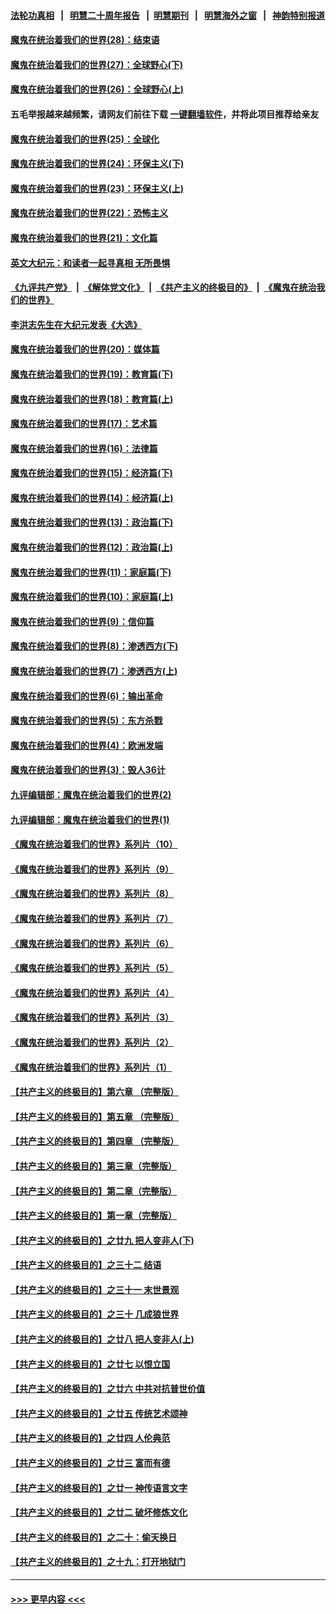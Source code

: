 #### [法轮功真相](https://github.com/gfw-breaker/truth/blob/master/README.md?t=0) &nbsp;&nbsp;|&nbsp;&nbsp; [明慧二十周年报告](https://github.com/gfw-breaker/mh-reports/blob/master/README.md?t=0) &nbsp;&nbsp;|&nbsp;&nbsp;[明慧期刊](https://github.com/gfw-breaker/mh-qikan) &nbsp;&nbsp;|&nbsp;&nbsp; [明慧海外之窗](https://github.com/gfw-breaker/mh-news/blob/master/README.md?t=0) &nbsp;&nbsp;|&nbsp;&nbsp; [神韵特别报道](https://github.com/gfw-breaker/mh-news/blob/master/shenyun.md?t=0)
#### [魔鬼在统治着我们的世界(28)：结束语](../pages/nsc422/n10936246.md?t=06120752) 
#### [魔鬼在统治着我们的世界(27)：全球野心(下)](../pages/nsc422/n10928319.md?t=06120752) 
#### [魔鬼在统治着我们的世界(26)：全球野心(上)](../pages/nsc422/n10900318.md?t=06120752) 
#### 五毛举报越来越频繁，请网友们前往下载 [一键翻墙软件](https://github.com/gfw-breaker/ssr-accounts)，并将此项目推荐给亲友
#### [魔鬼在统治着我们的世界(25)：全球化](../pages/nsc422/n10788205.md?t=06120752) 
#### [魔鬼在统治着我们的世界(24)：环保主义(下)](../pages/nsc422/n10695307.md?t=06120752) 
#### [魔鬼在统治着我们的世界(23)：环保主义(上)](../pages/nsc422/n10688613.md?t=06120752) 
#### [魔鬼在统治着我们的世界(22)：恐怖主义](../pages/nsc422/n10614727.md?t=06120752) 
#### [魔鬼在统治着我们的世界(21)：文化篇](../pages/nsc422/n10597706.md?t=06120752) 
#### [英文大纪元：和读者一起寻真相 无所畏惧](../pages/nsc422/n12542027.md?t=06120752) 
#### [《九评共产党》](https://github.com/begood0513/9ping.md/blob/master/README.md) &nbsp;|&nbsp; [《解体党文化》](../../../../jtdwh.md/blob/master/README.md)  &nbsp;|&nbsp; [《共产主义的终极目的》](../../../../gczydzjmd.md/blob/master/README.md) &nbsp;|&nbsp; [《魔鬼在统治我们的世界》](../../../../mgztzwmdsj.md/blob/master/README.md) 
#### [李洪志先生在大纪元发表《大选》](../pages/nsc422/n12534746.md?t=06120752) 
#### [魔鬼在统治着我们的世界(20)：媒体篇](../pages/nsc422/n10586579.md?t=06120752) 
#### [魔鬼在统治着我们的世界(19)：教育篇(下)](../pages/nsc422/n10564808.md?t=06120752) 
#### [魔鬼在统治着我们的世界(18)：教育篇(上)](../pages/nsc422/n10526970.md?t=06120752) 
#### [魔鬼在统治着我们的世界(17)：艺术篇](../pages/nsc422/n10499093.md?t=06120752) 
#### [魔鬼在统治着我们的世界(16)：法律篇](../pages/nsc422/n10485969.md?t=06120752) 
#### [魔鬼在统治着我们的世界(15)：经济篇(下)](../pages/nsc422/n10469975.md?t=06120752) 
#### [魔鬼在统治着我们的世界(14)：经济篇(上)](../pages/nsc422/n10457370.md?t=06120752) 
#### [魔鬼在统治着我们的世界(13)：政治篇(下)](../pages/nsc422/n10448270.md?t=06120752) 
#### [魔鬼在统治着我们的世界(12)：政治篇(上)](../pages/nsc422/n10444576.md?t=06120752) 
#### [魔鬼在统治着我们的世界(11)：家庭篇(下)](../pages/nsc422/n10440961.md?t=06120752) 
#### [魔鬼在统治着我们的世界(10)：家庭篇(上)](../pages/nsc422/n10435448.md?t=06120752) 
#### [魔鬼在统治着我们的世界(9)：信仰篇](../pages/nsc422/n10432159.md?t=06120752) 
#### [魔鬼在统治着我们的世界(8)：渗透西方(下)](../pages/nsc422/n10429603.md?t=06120752) 
#### [魔鬼在统治着我们的世界(7)：渗透西方(上)](../pages/nsc422/n10426013.md?t=06120752) 
#### [魔鬼在统治着我们的世界(6)：输出革命](../pages/nsc422/n10421536.md?t=06120752) 
#### [魔鬼在统治着我们的世界(5)：东方杀戮](../pages/nsc422/n10417707.md?t=06120752) 
#### [魔鬼在统治着我们的世界(4)：欧洲发端](../pages/nsc422/n10414890.md?t=06120752) 
#### [魔鬼在统治着我们的世界(3)：毁人36计](../pages/nsc422/n10411583.md?t=06120752) 
#### [九评编辑部：魔鬼在统治着我们的世界(2)](../pages/nsc422/n10410036.md?t=06120752) 
#### [九评编辑部：魔鬼在统治着我们的世界(1)](../pages/nsc422/n10406825.md?t=06120752) 
#### [《魔鬼在统治着我们的世界》系列片（10）](../pages/nsc422/n12292670.md?t=06120752) 
#### [《魔鬼在统治着我们的世界》系列片（9）](../pages/nsc422/n12290859.md?t=06120752) 
#### [《魔鬼在统治着我们的世界》系列片（8）](../pages/nsc422/n12287445.md?t=06120752) 
#### [《魔鬼在统治着我们的世界》系列片（7）](../pages/nsc422/n12283425.md?t=06120752) 
#### [《魔鬼在统治着我们的世界》系列片（6）](../pages/nsc422/n12282314.md?t=06120752) 
#### [《魔鬼在统治着我们的世界》系列片（5）](../pages/nsc422/n12281419.md?t=06120752) 
#### [《魔鬼在统治着我们的世界》系列片（4）](../pages/nsc422/n12274024.md?t=06120752) 
#### [《魔鬼在统治着我们的世界》系列片（3）](../pages/nsc422/n12271322.md?t=06120752) 
#### [《魔鬼在统治着我们的世界》系列片（2）](../pages/nsc422/n12269049.md?t=06120752) 
#### [《魔鬼在统治着我们的世界》系列片（1）](../pages/nsc422/n12267575.md?t=06120752) 
#### [【共产主义的终极目的】第六章 （完整版）](../pages/nsc422/n11428913.md?t=06120752) 
#### [【共产主义的终极目的】第五章 （完整版）](../pages/nsc422/n11428912.md?t=06120752) 
#### [【共产主义的终极目的】第四章 （完整版）](../pages/nsc422/n11428907.md?t=06120752) 
#### [【共产主义的终极目的】第三章（完整版）](../pages/nsc422/n11428848.md?t=06120752) 
#### [【共产主义的终极目的】第二章（完整版）](../pages/nsc422/n11428831.md?t=06120752) 
#### [【共产主义的终极目的】第一章（完整版）](../pages/nsc422/n11417651.md?t=06120752) 
#### [【共产主义的终极目的】之廿九 把人变非人(下)](../pages/nsc422/n11344140.md?t=06120752) 
#### [【共产主义的终极目的】之三十二 结语](../pages/nsc422/n11360535.md?t=06120752) 
#### [【共产主义的终极目的】之三十一 末世景观](../pages/nsc422/n11351129.md?t=06120752) 
#### [【共产主义的终极目的】之三十 几成狼世界](../pages/nsc422/n11348280.md?t=06120752) 
#### [【共产主义的终极目的】之廿八 把人变非人(上)](../pages/nsc422/n11340492.md?t=06120752) 
#### [【共产主义的终极目的】之廿七 以恨立国](../pages/nsc422/n11336944.md?t=06120752) 
#### [【共产主义的终极目的】之廿六 中共对抗普世价值](../pages/nsc422/n11324785.md?t=06120752) 
#### [【共产主义的终极目的】之廿五 传统艺术颂神](../pages/nsc422/n11296396.md?t=06120752) 
#### [【共产主义的终极目的】之廿四 人伦典范](../pages/nsc422/n11296397.md?t=06120752) 
#### [【共产主义的终极目的】之廿三 富而有德](../pages/nsc422/n11283598.md?t=06120752) 
#### [【共产主义的终极目的】之廿一 神传语言文字](../pages/nsc422/n11263265.md?t=06120752) 
#### [【共产主义的终极目的】之廿二 破坏修炼文化](../pages/nsc422/n11245728.md?t=06120752) 
#### [【共产主义的终极目的】之二十：偷天换日](../pages/nsc422/n11238846.md?t=06120752) 
#### [【共产主义的终极目的】之十九：打开地狱门](../pages/nsc422/n11206376.md?t=06120752) 

----
#### [ >>> 更早内容 <<< ](../indexes/nsc422-earlier.md)
